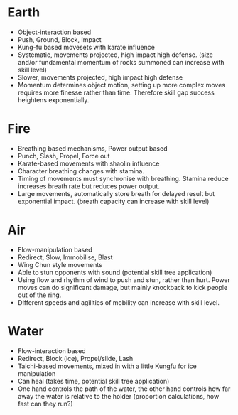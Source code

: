 
# Earth
- Object-interaction based
- Push, Ground, Block, Impact
- Kung-fu based movesets with karate influence
- Systematic, movements projected, high impact high defense. (size and/or fundamental momentum of rocks summoned can increase with skill level)
- Slower, movements projected, high impact high defense
- Momentum determines object motion, setting up more complex moves requires more finesse rather than time. Therefore skill gap success heightens exponentially.

# Fire
- Breathing based mechanisms, Power output based
- Punch, Slash, Propel, Force out
- Karate-based movements with shaolin influence
- Character breathing changes with stamina. 
- Timing of movements must synchronise with breathing. Stamina reduce increases breath rate but reduces power output. 
- Large movements, automatically store breath for delayed result but exponential impact. (breath capacity can increase with skill level)

# Air
- Flow-manipulation based
- Redirect, Slow, Immobilise, Blast
- Wing Chun style movements
- Able to stun opponents with sound (potential skill tree application)
- Using flow and rhythm of wind to push and stun, rather than hurt. Power moves can do significant damage, but mainly knockback to kick people out of the ring.
- Different speeds and agilities of mobility can increase with skill level.

# Water
- Flow-interaction based
- Redirect, Block (ice), Propel/slide, Lash
- Taichi-based movements, mixed in with a little Kungfu for ice manipulation
- Can heal (takes time, potential skill tree application)
- One hand controls the path of the water, the other hand controls how far away the water is relative to the holder (proportion calculations, how fast can they run?)

